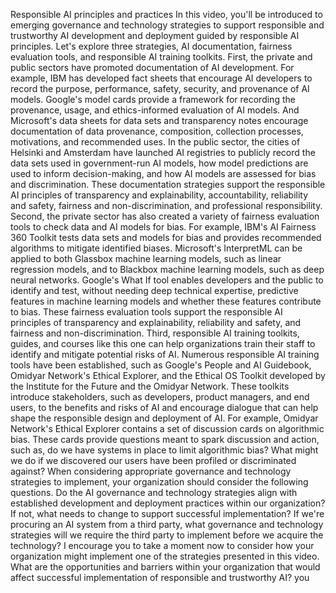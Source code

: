 Responsible AI principles and practices
In this video, you'll be introduced to emerging governance and technology strategies to support responsible and trustworthy AI development and deployment guided by responsible AI principles. Let's explore three strategies, AI documentation, fairness evaluation tools, and responsible AI training toolkits. First, the private and public sectors have promoted documentation of AI development. For example, IBM has developed fact sheets that encourage AI developers to record the purpose, performance, safety, security, and provenance of AI models. Google's model cards provide a framework for recording the provenance, usage, and ethics-informed evaluation of AI models. And Microsoft's data sheets for data sets and transparency notes encourage documentation of data provenance, composition, collection processes, motivations, and recommended uses. In the public sector, the cities of Helsinki and Amsterdam have launched AI registries to publicly record the data sets used in government-run AI models, how model predictions are used to inform decision-making, and how AI models are assessed for bias and discrimination. These documentation strategies support the responsible AI principles of transparency and explainability, accountability, reliability and safety, fairness and non-discrimination, and professional responsibility. Second, the private sector has also created a variety of fairness evaluation tools to check data and AI models for bias. For example, IBM's AI Fairness 360 Toolkit tests data sets and models for bias and provides recommended algorithms to mitigate identified biases. Microsoft's InterpretML can be applied to both Glassbox machine learning models, such as linear regression models, and to Blackbox machine learning models, such as deep neural networks. Google's What If tool enables developers and the public to identify and test, without needing deep technical expertise, predictive features in machine learning models and whether these features contribute to bias. These fairness evaluation tools support the responsible AI principles of transparency and explainability, reliability and safety, and fairness and non-discrimination. Third, responsible AI training toolkits, guides, and courses like this one can help organizations train their staff to identify and mitigate potential risks of AI. Numerous responsible AI training tools have been established, such as Google's People and AI Guidebook, Omidyar Network's Ethical Explorer, and the Ethical OS Toolkit developed by the Institute for the Future and the Omidyar Network. These toolkits introduce stakeholders, such as developers, product managers, and end users, to the benefits and risks of AI and encourage dialogue that can help shape the responsible design and deployment of AI. For example, Omidyar Network's Ethical Explorer contains a set of discussion cards on algorithmic bias. These cards provide questions meant to spark discussion and action, such as, do we have systems in place to limit algorithmic bias? What might we do if we discovered our users have been profiled or discriminated against? When considering appropriate governance and technology strategies to implement, your organization should consider the following questions. Do the AI governance and technology strategies align with established development and deployment practices within our organization? If not, what needs to change to support successful implementation? If we're procuring an AI system from a third party, what governance and technology strategies will we require the third party to implement before we acquire the technology? I encourage you to take a moment now to consider how your organization might implement one of the strategies presented in this video. What are the opportunities and barriers within your organization that would affect successful implementation of responsible and trustworthy AI? you